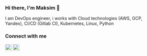 ### Hi there, I'm Maksim 👋

I am DevOps engineer, i works with Cloud technologies (AWS, GCP, Yandex), CI/CD (Gitlab CI), Kubernetes, Linux, Python

### Connect with me

[<img align="left" alt="mbaran0v | Telegram" width="22" src="https://cdn.jsdelivr.net/npm/simple-icons@3.13.0/icons/telegram.svg" />][telegram]
[<img align="left" alt="maksimbaranov | LinkedIn" width="22" src="https://cdn.jsdelivr.net/npm/simple-icons@v3/icons/linkedin.svg" />][linkedin]

[telegram]: https://t.me/mbaran0v
[linkedin]: https://linkedin.com/in/maksimbaranov
